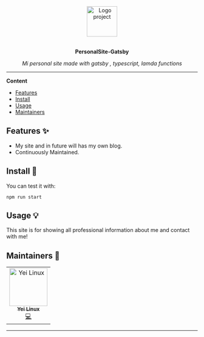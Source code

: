 <div align="center">
  <a href="#">
  	<img src="https://objective-darwin-291e37.netlify.app/static/697f7dbd1a46b562bd8325a952993830/991d2/astronaut1.webp" alt="Logo project" width="80" height="80" />
  </a>
  <br>
  <br>
  <p>
    <b>PersonalSite-Gatsby</b>
  </p>
  <p>
     <i>Mi personal site made with gatsby , typescript, lamda functions</i>
  </p>
</div>

---

**Content**

* [Features](##features)
* [Install](##install)
* [Usage](##usage)
* [Maintainers](##maintainers)

## Features ✨
* My site and in future will has my own blog.
* Continuously Maintained.

## Install 🐙
You can test it with:
```
npm run start
```

## Usage 💡
This site is for showing all professional information about me and contact with me!

## Maintainers 👷
<table>
  <tr>
    <td align="center"><a href="https://github.com/Yei-Linux"><img src="https://avatars1.githubusercontent.com/u/38733057?s=60&v=4" width="100px;" alt="Yei Linux"/><br /><sub><b>Yei Linux</b></sub></a><br /><a href="#" title="Code">💻</a></td>
  </tr>
</table>

---